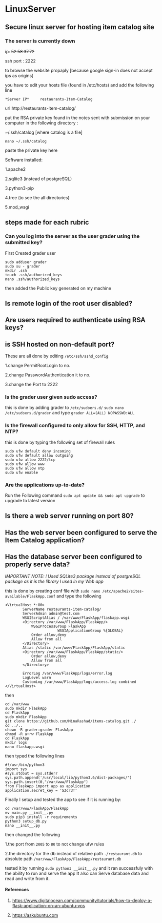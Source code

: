 # LinuxServer
## Secure linux server for hosting item catalog site
### The server is currently down

ip: ~~52.58.37.72~~

ssh port : 2222

to browse the website propaply [because google sign-in does not accept ips as origins]

you have to edit your hosts file (found in /etc/hosts) and add the following line

`*Server IP*     restaurants-Item-Catalog`

url:http://restaurants-item-catalog/

put the RSA private key found in the notes sent with submission on your computer in the following directory : 

~/.ssh/catalog [where catalog is a file]
```
nano ~/.ssh/catalog
```
paste the private key here

Software installed:

1.apache2

2.sqlite3 (instead of postgreSQL) 

3.python3-pip

4.tree (to see the all directories)

5.mod_wsgi

## steps made for each rubric

### Can you log into the server as the user grader using the submitted key?
First Created grader user
```
sudo adduser grader
sudo su - grader
mkdir .ssh
touch .ssh/authorized_keys 
nano .ssh/authorized_keys
```
then added the Public key generated on my machine
## Is remote login of the root user disabled?
## Are users required to authenticate using RSA keys?
## is SSH hosted on non-default port?
These are all done by editing `/etc/ssh/sshd_config`

1.change PermitRootLogin to no.

2.change PasswordAuthentication it to no.

3.change the Port to 2222

### Is the grader user given sudo access?
this is done by adding grader to `/etc/sudoers.d/`
`sudo nano /etc/sudoers.d/grader`
and type 
`grader ALL=(ALL) NOPASSWD:ALL`

### Is the firewall configured to only allow for SSH, HTTP, and NTP?
this is done by typing the following set of firewall rules
```
sudo ufw default deny incoming
sudo ufw default allow outgoing
sudo ufw allow 2222/tcp
sudo ufw allow www
sudo ufw allow ntp
sudo ufw enable
```
### Are the applications up-to-date?
Run the Following command
`sudo apt update && sudo apt upgrade`
to upgrade to latest version

## Is there a web server running on port 80?
## Has the web server been configured to serve the Item Catalog application?
## Has the database server been configured to properly serve data?
*IMPORTANT NOTE: I Used SQLite3 package instead of postgreSQL package as it is the library I used in my Web app*

this is done by creating conf file with
`sudo nano /etc/apache2/sites-available/FlaskApp.conf` 
and type the following
```
<VirtualHost *:80>
		ServerName restaurants-item-catalog/
		ServerAdmin admin@test.com
		WSGIScriptAlias / /var/www/FlaskApp/flaskapp.wsgi
		<Directory /var/www/FlaskApp/FlaskApp/>
			WSGIProcessGroup FlaskApp
                        WSGIApplicationGroup %{GLOBAL}
			Order allow,deny
			Allow from all
		</Directory>
		Alias /static /var/www/FlaskApp/FlaskApp/static
		<Directory /var/www/FlaskApp/FlaskApp/static/>
			Order allow,deny
			Allow from all
		</Directory>
		
		ErrorLog /var/www/FlaskApp/logs/error.log
		LogLevel warn
		CustomLog /var/www/FlaskApp/logs/access.log combined
</VirtualHost>

```
then 
```
cd /var/www
sudo mkdir FlaskApp
cd FlaskApp
sudo mkdir FlaskApp
git clone https://github.com/MinaRashad/items-catalog.git ./
cd ../..
chown -R grader:grader FlaskApp
chmod -R a+rw FlaskApp
cd FlaskApp
mkdir logs
nano flaskapp.wsgi
```
then typed the following lines

```
#!/usr/bin/python3
import sys
#sys.stdout = sys.stderr
sys.path.append('/usr/local/lib/python3.6/dist-packages/')
sys.path.insert(0,"/var/www/FlaskApp")
from FlaskApp import app as application
application.secret_key = 'S3cr3T'
```
Finally I setup and tested the app to see if it is running by:
```
cd /var/www/FlaskApp/FlaskApp
mv main.py __init__.py
sudo pip3 install -r requirements
python3 setup_db.py
nano __init__.py
```
then changed the following 

1.the port from `2005` to `80` to not change ufw rules

2.the directory for the db instead of relative path `./restaurant.db` to absolute path `/var/www/FlaskApp/FlaskApp/restaurant.db` 

tested it by running `sudo python3 __init__.py` and it ran successfuly with the ability to run and serve the app
It also can Serve database data and read and write from it.

#### References
1. https://www.digitalocean.com/community/tutorials/how-to-deploy-a-flask-application-on-an-ubuntu-vps

2. https://askubuntu.com

